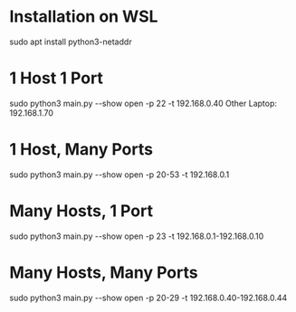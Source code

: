 # Installation on WSL
sudo apt install python3-netaddr

# 1 Host 1 Port
sudo python3 main.py --show open -p 22 -t 192.168.0.40
Other Laptop: 192.168.1.70
# 1 Host, Many Ports
sudo python3 main.py --show open -p 20-53 -t 192.168.0.1

# Many Hosts, 1 Port
sudo python3 main.py --show open -p 23 -t 192.168.0.1-192.168.0.10

# Many Hosts, Many Ports
sudo python3 main.py --show open -p 20-29 -t 192.168.0.40-192.168.0.44